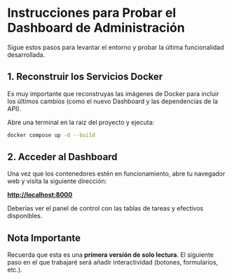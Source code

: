 # Instrucciones para Probar el Dashboard de Administración

Sigue estos pasos para levantar el entorno y probar la última funcionalidad desarrollada.

## 1. Reconstruir los Servicios Docker

Es muy importante que reconstruyas las imágenes de Docker para incluir los últimos cambios (como el nuevo Dashboard y las dependencias de la API). 

Abre una terminal en la raíz del proyecto y ejecuta:

```bash
docker compose up -d --build
```

## 2. Acceder al Dashboard

Una vez que los contenedores estén en funcionamiento, abre tu navegador web y visita la siguiente dirección:

[**http://localhost:8000**](http://localhost:8000)

Deberías ver el panel de control con las tablas de tareas y efectivos disponibles.

## Nota Importante

Recuerda que esta es una **primera versión de solo lectura**. El siguiente paso en el que trabajaré será añadir interactividad (botones, formularios, etc.).
